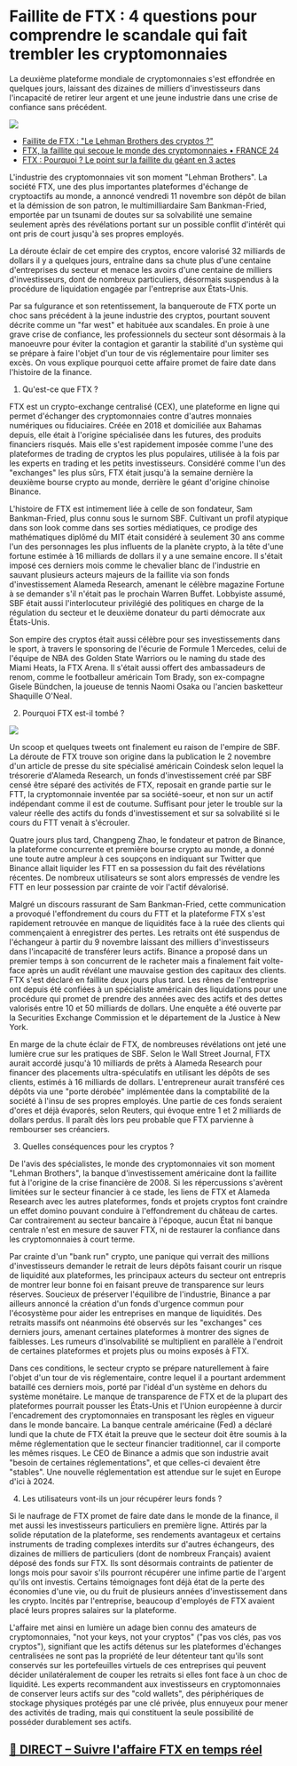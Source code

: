 # Faillite de FTX : 4 questions pour comprendre le scandale qui fait trembler les cryptomonnaies

La deuxième plateforme mondiale de cryptomonnaies s'est effondrée en quelques jours, laissant des dizaines de milliers d'investisseurs dans l'incapacité de retirer leur argent et une jeune industrie dans une crise de confiance sans précédent.

![](https://images.rtl.fr/~c/770v513/rtl/www/1552117-ftx-alors-deuxieme-plateforme-de-cryptomonnaies-au-monde-a-suspendu-les-retraits-d-actifs-le-9-novembre-deux-jours-avant-de-declarer-faillite.jpg)

- [Faillite de FTX : "Le Lehman Brothers des cryptos ?"](https://youtu.be/UP-Any-ZZeQ)
- [FTX, la faillite qui secoue le monde des cryptomonnaies • FRANCE 24](https://youtu.be/_FG1iSzoogk)
- [FTX : Pourquoi ? Le point sur la faillite du géant en 3 actes](https://youtu.be/3n05AkTgsCE)

L'industrie des cryptomonnaies vit son moment "Lehman Brothers". La société FTX, une des plus importantes plateformes d'échange de cryptoactifs au monde, a annoncé vendredi 11 novembre son dépôt de bilan et la démission de son patron, le multimilliardaire Sam Bankman-Fried, emportée par un tsunami de doutes sur sa solvabilité une semaine seulement après des révélations portant sur un possible conflit d'intérêt qui ont pris de court jusqu'à ses propres employés.

La déroute éclair de cet empire des cryptos, encore valorisé 32 milliards de dollars il y a quelques jours, entraîne dans sa chute plus d'une centaine d'entreprises du secteur et menace les avoirs d'une centaine de milliers d'investisseurs, dont de nombreux particuliers, désormais suspendus à la procédure de liquidation engagée par l'entreprise aux États-Unis.

Par sa fulgurance et son retentissement, la banqueroute de FTX porte un choc sans précédent à la jeune industrie des cryptos, pourtant souvent décrite comme un "far west" et habituée aux scandales. En proie à une grave crise de confiance, les professionnels du secteur sont désormais à la manoeuvre pour éviter la contagion et garantir la stabilité d'un système qui se prépare à faire l'objet d'un tour de vis réglementaire pour limiter ses excès. On vous explique pourquoi cette affaire promet de faire date dans l'histoire de la finance.

1. Qu'est-ce que FTX ?

FTX est un crypto-exchange centralisé (CEX), une plateforme en ligne qui permet d'échanger des cryptomonnaies contre d'autres monnaies numériques ou fiduciaires. Créée en 2018 et domiciliée aux Bahamas depuis, elle était à l'origine spécialisée dans les futures, des produits financiers risqués. Mais elle s'est rapidement imposée comme l'une des plateformes de trading de cryptos les plus populaires, utilisée à la fois par les experts en trading et les petits investisseurs. Considéré comme l'un des "exchanges" les plus sûrs, FTX était jusqu'à la semaine dernière la deuxième bourse crypto au monde, derrière le géant d'origine chinoise Binance.

L'histoire de FTX est intimement liée à celle de son fondateur, Sam Bankman-Fried, plus connu sous le surnom SBF. Cultivant un profil atypique dans son look comme dans ses sorties médiatiques, ce prodige des mathématiques diplômé du MIT était considéré à seulement 30 ans comme l'un des personnages les plus influents de la planète crypto, à la tête d'une fortune estimée à 16 milliards de dollars il y a une semaine encore. Il s'était imposé ces derniers mois comme le chevalier blanc de l'industrie en sauvant plusieurs acteurs majeurs de la faillite via son fonds d'investissement Alameda Research, amenant le célèbre magazine Fortune à se demander s'il n'était pas le prochain Warren Buffet. Lobbyiste assumé, SBF était aussi l'interlocuteur privilégié des politiques en charge de la régulation du secteur et le deuxième donateur du parti démocrate aux États-Unis.

Son empire des cryptos était aussi célèbre pour ses investissements dans le sport, à travers le sponsoring de l'écurie de Formule 1 Mercedes, celui de l'équipe de NBA des Golden State Warriors ou le naming du stade des Miami Heats, la FTX Arena. Il s'était aussi offert des ambassadeurs de renom, comme le footballeur américain Tom Brady, son ex-compagne Gisele Bündchen, la joueuse de tennis Naomi Osaka ou l'ancien basketteur Shaquille O'Neal.

2. Pourquoi FTX est-il tombé ?

![](https://cryptoast.fr/wp-content/uploads/2022/11/direct-suivre-affaire-ftx-temps-reel.jpg.webp)

Un scoop et quelques tweets ont finalement eu raison de l'empire de SBF. La déroute de FTX trouve son origine dans la publication le 2 novembre d'un article de presse du site spécialisé américain Coindesk selon lequel la trésorerie d'Alameda Research, un fonds d'investissement créé par SBF censé être séparé des activités de FTX, reposait en grande partie sur le FTT, la cryptomonnaie inventée par sa société-soeur, et non sur un actif indépendant comme il est de coutume. Suffisant pour jeter le trouble sur la valeur réelle des actifs du fonds d'investissement et sur sa solvabilité si le cours du FTT venait à s'écrouler.

Quatre jours plus tard, Changpeng Zhao, le fondateur et patron de Binance, la plateforme concurrente et première bourse crypto au monde, a donné une toute autre ampleur à ces soupçons en indiquant sur Twitter que Binance allait liquider les FTT en sa possession du fait des révélations récentes. De nombreux utilisateurs se sont alors empressés de vendre les FTT en leur possession par crainte de voir l'actif dévalorisé.

Malgré un discours rassurant de Sam Bankman-Fried, cette communication a provoqué l'effondrement du cours du FTT et la plateforme FTX s'est rapidement retrouvée en manque de liquidités face à la ruée des clients qui commençaient à enregistrer des pertes. Les retraits ont été suspendus de l'échangeur à partir du 9 novembre laissant des milliers d'investisseurs dans l'incapacité de transférer leurs actifs. Binance a proposé dans un premier temps à son concurrent de le racheter mais a finalement fait volte-face après un audit révélant une mauvaise gestion des capitaux des clients. FTX s'est déclaré en faillite deux jours plus tard. Les rênes de l'entreprise ont depuis été confiées à un spécialiste américain des liquidations pour une procédure qui promet de prendre des années avec des actifs et des dettes valorisés entre 10 et 50 milliards de dollars. Une enquête a été ouverte par la Securities Exchange Commission et le département de la Justice à New York.

En marge de la chute éclair de FTX, de nombreuses révélations ont jeté une lumière crue sur les pratiques de SBF. Selon le Wall Street Journal, FTX aurait accordé jusqu'à 10 milliards de prêts à Alameda Research pour financer des placements ultra-spéculatifs en utilisant les dépôts de ses clients, estimés à 16 milliards de dollars. L'entrepreneur aurait transféré ces dépôts via une "porte dérobée" implémentée dans la comptabilité de la société à l'insu de ses propres employés. Une partie de ces fonds seraient d'ores et déjà évaporés, selon Reuters, qui évoque entre 1 et 2 milliards de dollars perdus. Il paraît dès lors peu probable que FTX parvienne à rembourser ses créanciers.

3. Quelles conséquences pour les cryptos ?

De l'avis des spécialistes, le monde des cryptomonnaies vit son moment "Lehman Brothers", la banque d'investissement américaine dont la faillite fut à l'origine de la crise financière de 2008. Si les répercussions s'avèrent limitées sur le secteur financier à ce stade, les liens de FTX et Alameda Research avec les autres plateformes, fonds et projets cryptos font craindre un effet domino pouvant conduire à l'effondrement du château de cartes. Car contrairement au secteur bancaire à l'époque, aucun État ni banque centrale n'est en mesure de sauver FTX, ni de restaurer la confiance dans les cryptomonnaies à court terme.

Par crainte d'un "bank run" crypto, une panique qui verrait des millions d'investisseurs demander le retrait de leurs dépôts faisant courir un risque de liquidité aux plateformes, les principaux acteurs du secteur ont entrepris de montrer leur bonne foi en faisant preuve de transparence sur leurs réserves. Soucieux de préserver l'équilibre de l'industrie, Binance a par ailleurs annoncé la création d'un fonds d'urgence commun pour l'écosystème pour aider les entreprises en manque de liquidités. Des retraits massifs ont néanmoins été observés sur les "exchanges" ces derniers jours, amenant certaines plateformes à montrer des signes de faiblesses. Les rumeurs d'insolvabilité se multiplient en parallèle à l'endroit de certaines plateformes et projets plus ou moins exposés à FTX.

Dans ces conditions, le secteur crypto se prépare naturellement à faire l'objet d'un tour de vis réglementaire, contre lequel il a pourtant ardemment bataillé ces derniers mois, porté par l'idéal d'un système en dehors du système monétaire. Le manque de transparence de FTX et de la plupart des plateformes pourrait pousser les États-Unis et l'Union européenne à durcir l'encadrement des cryptomonnaies en transposant les règles en vigueur dans le monde bancaire. La banque centrale américaine (Fed) a déclaré lundi que la chute de FTX était la preuve que le secteur doit être soumis à la même réglementation que le secteur financier traditionnel, car il comporte les mêmes risques. Le CEO de Binance a admis que son industrie avait "besoin de certaines réglementations", et que celles-ci devaient être "stables". Une nouvelle réglementation est attendue sur le sujet en Europe d'ici à 2024.

4. Les utilisateurs vont-ils un jour récupérer leurs fonds ?

Si le naufrage de FTX promet de faire date dans le monde de la finance, il met aussi les investisseurs particuliers en première ligne. Attirés par la solide réputation de la plateforme, ses rendements avantageux et certains instruments de trading complexes interdits sur d'autres échangeurs, des dizaines de milliers de particuliers (dont de nombreux Français) avaient déposé des fonds sur FTX. Ils sont désormais contraints de patienter de longs mois pour savoir s'ils pourront récupérer une infime partie de l'argent qu'ils ont investis. Certains témoignages font déjà état de la perte des économies d'une vie, ou du fruit de plusieurs années d'investissement dans les crypto. Incités par l'entreprise, beaucoup d'employés de FTX avaient placé leurs propres salaires sur la plateforme.

L'affaire met ainsi en lumière un adage bien connu des amateurs de cryptomonnaies, "not your keys, not your cryptos" ("pas vos clés, pas vos cryptos"), signifiant que les actifs détenus sur les plateformes d'échanges centralisées ne sont pas la propriété de leur détenteur tant qu'ils sont conservés sur les portefeuilles virtuels de ces entreprises qui peuvent décider unilatéralement de couper les retraits si elles font face à un choc de liquidité. Les experts recommandent aux investisseurs en cryptomonnaies de conserver leurs actifs sur des "cold wallets", des périphériques de stockage physiques protégés par une clé privée, plus ennuyeux pour mener des activités de trading, mais qui constituent la seule possibilité de posséder durablement ses actifs.

## [🔴 DIRECT – Suivre l'affaire FTX en temps réel](https://cryptoast.fr/direct-suivre-affaire-ftx-temps-reel/)

